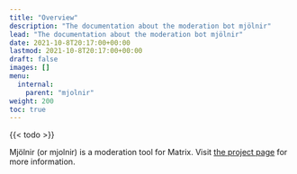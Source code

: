 ```yaml
---
title: "Overview"
description: "The documentation about the moderation bot mjölnir"
lead: "The documentation about the moderation bot mjölnir"
date: 2021-10-8T20:17:00+00:00
lastmod: 2021-10-8T20:17:00+00:00
draft: false
images: []
menu:
  internal:
    parent: "mjolnir"
weight: 200
toc: true
---
```


{{< todo >}}

Mjölnir (or mjolnir) is a moderation tool for Matrix. Visit
[the project page](https://github.com/matrix-org/mjolnir) for more information.
